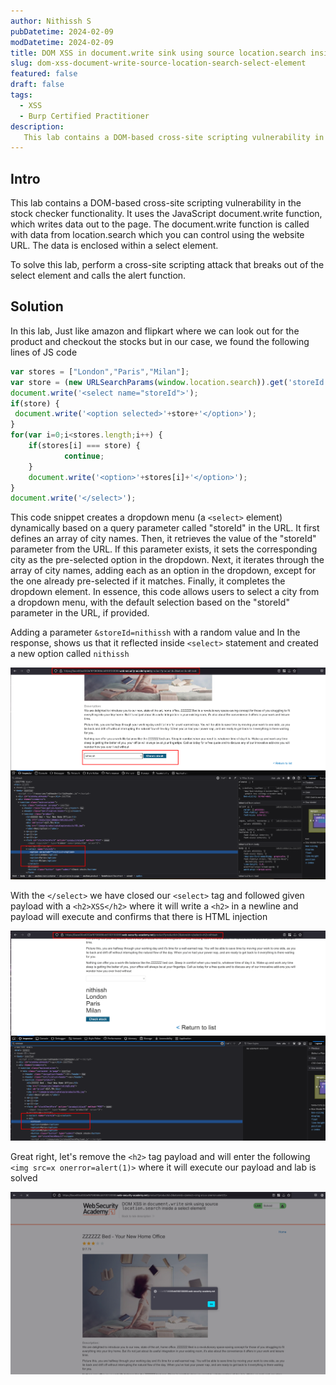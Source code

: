 ```yaml
---
author: Nithissh S
pubDatetime: 2024-02-09
modDatetime: 2024-02-09
title: DOM XSS in document.write sink using source location.search inside a select element
slug: dom-xss-document-write-source-location-search-select-element
featured: false
draft: false
tags:
  - XSS
  - Burp Certified Practitioner
description:
   This lab contains a DOM-based cross-site scripting vulnerability in the stock checker functionality. It uses the JavaScript document.write function, which writes data out to the page. The document.write function is called with data from location.search which you can control using the website URL. The data is enclosed within a select element.
---
```


## Intro

 This lab contains a DOM-based cross-site scripting vulnerability in the stock checker functionality. It uses the JavaScript document.write function, which writes data out to the page. The document.write function is called with data from location.search which you can control using the website URL. The data is enclosed within a select element.

To solve this lab, perform a cross-site scripting attack that breaks out of the select element and calls the alert function. 


## Solution 

In this lab, Just like amazon and flipkart where we can look out for the product and checkout the stocks but in our case, we found the following lines of JS code 


```js
var stores = ["London","Paris","Milan"];
var store = (new URLSearchParams(window.location.search)).get('storeId');
document.write('<select name="storeId">');
if(store) {
 document.write('<option selected>'+store+'</option>');
}
for(var i=0;i<stores.length;i++) {
    if(stores[i] === store) {
            continue;
    }
    document.write('<option>'+stores[i]+'</option>');
}
document.write('</select>');
```

This code snippet creates a dropdown menu (a `<select>` element) dynamically based on a query parameter called "storeId" in the URL. It first defines an array of city names. Then, it retrieves the value of the "storeId" parameter from the URL. If this parameter exists, it sets the corresponding city as the pre-selected option in the dropdown. Next, it iterates through the array of city names, adding each as an option in the dropdown, except for the one already pre-selected if it matches. Finally, it completes the dropdown element. In essence, this code allows users to select a city from a dropdown menu, with the default selection based on the "storeId" parameter in the URL, if provided.


Adding a parameter `&storeId=nithissh` with a random value and In the response, shows us that it reflected inside `<select>` statement and created a new option called `nithissh`

![](../../assets/images/portswigger/XSS/apprentice/xss-35.png)


With the `</select>` we have closed our `<select>` tag and followed given payload with a `<h2>XSS</h2>` where it will write a `<h2>` in a newline and payload will execute and confirms that there is HTML injection 


![](../../assets/images/portswigger/XSS/apprentice/xss-36.png)



Great right, let's remove the `<h2>` tag payload and will enter the following `<img src=x onerror=alert(1)>` where it will execute our payload and lab is solved


![](../../assets/images/portswigger/XSS/apprentice/xss-37.png)